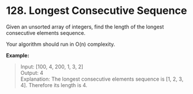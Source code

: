 # 128. Longest Consecutive Sequence

Given an unsorted array of integers, find the length of the longest consecutive elements sequence.

Your algorithm should run in O(n) complexity.

**Example:**

> Input: [100, 4, 200, 1, 3, 2]  
Output: 4  
Explanation: The longest consecutive elements sequence is [1, 2, 3, 4]. Therefore its length is 4.
